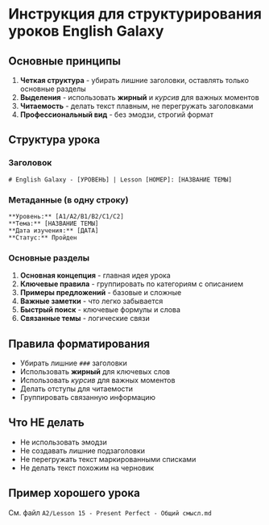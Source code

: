 # Инструкция для структурирования уроков English Galaxy

## Основные принципы

1. **Четкая структура** - убирать лишние заголовки, оставлять только основные разделы
2. **Выделения** - использовать **жирный** и *курсив* для важных моментов
3. **Читаемость** - делать текст плавным, не перегружать заголовками
4. **Профессиональный вид** - без эмодзи, строгий формат

## Структура урока

### Заголовок
```
# English Galaxy - [УРОВЕНЬ] | Lesson [НОМЕР]: [НАЗВАНИЕ ТЕМЫ]
```

### Метаданные (в одну строку)
```
**Уровень:** [A1/A2/B1/B2/C1/C2]  
**Тема:** [НАЗВАНИЕ ТЕМЫ]  
**Дата изучения:** [ДАТА]  
**Статус:** Пройден
```

### Основные разделы
1. **Основная концепция** - главная идея урока
2. **Ключевые правила** - группировать по категориям с описанием
3. **Примеры предложений** - базовые и сложные
4. **Важные заметки** - что легко забывается
5. **Быстрый поиск** - ключевые формулы и слова
6. **Связанные темы** - логические связи

## Правила форматирования

- Убирать лишние `###` заголовки
- Использовать **жирный** для ключевых слов
- Использовать *курсив* для важных моментов
- Делать отступы для читаемости
- Группировать связанную информацию

## Что НЕ делать

- Не использовать эмодзи
- Не создавать лишние подзаголовки
- Не перегружать текст маркированными списками
- Не делать текст похожим на черновик

## Пример хорошего урока

См. файл `A2/Lesson 15 - Present Perfect - Общий смысл.md` 